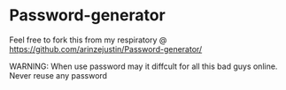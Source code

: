 # Password-generator

Feel free to fork this from my respiratory @ https://github.com/arinzejustin/Password-generator/

WARNING: When use password may it diffcult for all this bad guys online. Never reuse any password
